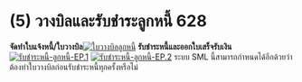 # (5)    วางบิลและรับชำระลูกหนี้   628

  **จัดทำใบแจ้งหนี้/ใบวางบิล**[![ใบวางบิลลูกหนี้](/images/ใบวางบิลลูกหนี้.jpg)](/images/ใบวางบิลลูกหนี้.jpg)
    **รับชำระหนี้และออกใบเสร็จรับเงิน**[![รับชำระหนี้-ลูกหนี้-EP.1](/images/รับชำระหนี้-ลูกหนี้-EP.1.jpg)](/images/รับชำระหนี้-ลูกหนี้-EP.1.jpg)
    [![รับชำระหนี้-ลูกหนี้-EP.2](/images/รับชำระหนี้-ลูกหนี้-EP.2.jpg)](/images/รับชำระหนี้-ลูกหนี้-EP.2.jpg)     ระบบ SML
    นี้สามารถกำหนดได้อีกด้วยว่าต้องทำใบวางบิลก่อนรับชำระหนี้ทุกครั้งหรือไม่

